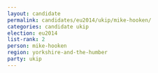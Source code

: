 ```yaml
---
layout: candidate
permalink: candidates/eu2014/ukip/mike-hooken/
categories: candidate ukip
election: eu2014
list-rank: 2
person: mike-hooken
region: yorkshire-and-the-humber
party: ukip
---
```

